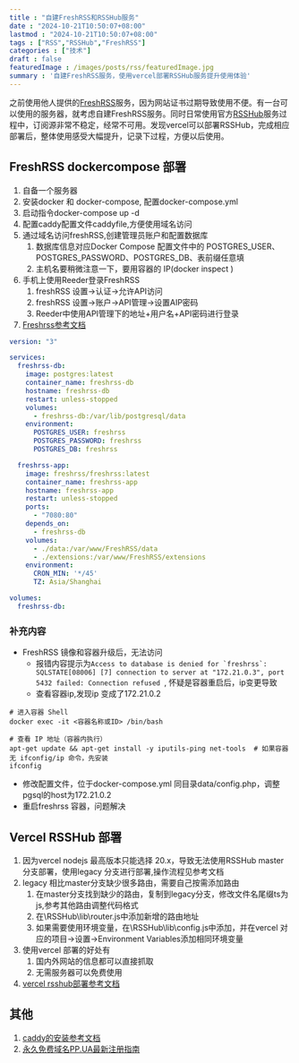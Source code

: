 ```yaml
---
title : "自建FreshRSS和RSSHub服务"
date : "2024-10-21T10:50:07+08:00" 
lastmod : "2024-10-21T10:50:07+08:00" 
tags : ["RSS","RSSHub","FreshRSS"] 
categories : ["技术"]
draft : false
featuredImage : /images/posts/rss/featuredImage.jpg
summary : '自建FreshRSS服务，使用vercel部署RSSHub服务提升使用体验'
---
```


之前使用他人提供的[FreshRSS](https://github.com/FreshRSS/FreshRSS)服务，因为网站证书过期导致使用不便。有一台可以使用的服务器，就考虑自建FreshRSS服务。同时日常使用官方[RSSHub](https://github.com/DIYgod/RSSHub)服务过程中，订阅源非常不稳定，经常不可用。发现vercel可以部署RSSHub，完成相应部署后，整体使用感受大幅提升，记录下过程，方便以后使用。 

## FreshRSS dockercompose 部署
1. 自备一个服务器
2. 安装docker 和 docker-compose, 配置docker-compose.yml
3. 启动指令docker-compose up -d
4. 配置caddy配置文件caddyfile,方便使用域名访问
5. 通过域名访问freshRSS,创建管理员账户和配置数据库
    1. 数据库信息对应Docker Compose 配置文件中的 POSTGRES_USER、POSTGRES_PASSWORD、POSTGRES_DB、表前缀任意填
    2. 主机名要稍微注意一下，要用容器的 IP(docker inspect <container id>)
6. 手机上使用Reeder登录FreshRSS
    1. freshRSS 设置->认证->允许API访问
    2. freshRSS 设置->账户->API管理->设置AIP密码
    3. Reeder中使用API管理下的地址+用户名+API密码进行登录
7. [Freshrss参考文档](https://blog.ichr.me/post/docker-freshrss-setup/)

```yaml
version: "3"

services:
  freshrss-db:
    image: postgres:latest
    container_name: freshrss-db
    hostname: freshrss-db
    restart: unless-stopped
    volumes:
      - freshrss-db:/var/lib/postgresql/data
    environment:
      POSTGRES_USER: freshrss
      POSTGRES_PASSWORD: freshrss
      POSTGRES_DB: freshrss

  freshrss-app:
    image: freshrss/freshrss:latest
    container_name: freshrss-app
    hostname: freshrss-app
    restart: unless-stopped
    ports:
      - "7080:80"
    depends_on:
      - freshrss-db
    volumes:
      - ./data:/var/www/FreshRSS/data
      - ./extensions:/var/www/FreshRSS/extensions
    environment:
      CRON_MIN: '*/45'
      TZ: Asia/Shanghai

volumes:
  freshrss-db:
```
### 补充内容
- FreshRSS 镜像和容器升级后，无法访问
  - 报错内容提示为```Access to database is denied for `freshrss`: SQLSTATE[08006] [7] connection to server at "172.21.0.3", port 5432 failed: Connection refused ```, 怀疑是容器重启后，ip变更导致
  - 查看容器ip,发现ip 变成了172.21.0.2

```text
# 进入容器 Shell
docker exec -it <容器名称或ID> /bin/bash

# 查看 IP 地址（容器内执行）
apt-get update && apt-get install -y iputils-ping net-tools  # 如果容器无 ifconfig/ip 命令，先安装
ifconfig
```

- 修改配置文件，位于docker-compose.yml 同目录data/config.php，调整pgsql的host为172.21.0.2
- 重启freshrss 容器，问题解决

## Vercel RSSHub 部署
1. 因为vercel nodejs 最高版本只能选择 20.x，导致无法使用RSSHub master分支部署，使用legacy 分支进行部署,操作流程见参考文档
2. legacy 相比master分支缺少很多路由，需要自己按需添加路由
    1. 在master分支找到缺少的路由，复制到legacy分支，修改文件名尾缀ts为js,参考其他路由调整代码格式
    2. 在\RSSHub\lib\router.js中添加新增的路由地址
    3. 如果需要使用环境变量，在\RSSHub\lib\config.js中添加，并在vercel 对应的项目->设置->Environment Variables添加相同环境变量
3. 使用vercel 部署的好处有
    1. 国内外网站的信息都可以直接抓取
    2. 无需服务器可以免费使用
4. [vercel rsshub部署参考文档](https://cloud.tencent.com/developer/article/2432561)

## 其他
1. [caddy的安装参考文档](https://xiaoshame.github.io/posts/ios_download/)
2. [永久免费域名PP.UA最新注册指南](https://zhuanlan.zhihu.com/p/630011467)
